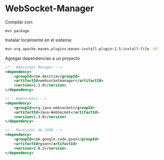 # WebSocket-Manager

Compilar con:

```mvn package```

Instalar localmente en el sistema:

```bash
mvn org.apache.maven.plugins:maven-install-plugin:2.5:install-file -Dfile="WebSocketManager-1.1.0.jar"
```

Agregar dependencias a un proyecto

```xml
<!-- Websocket Manager -->
<dependency>
    <groupId>com.desitsa</groupId>
    <artifactId>websocketmanager</artifactId>
    <version>1.1.0</version>
</dependency>

<!-- WebSockets -->
<dependency>
    <groupId>org.java-websocket</groupId>
    <artifactId>Java-WebSocket</artifactId>
    <version>1.3.8</version>
</dependency>

<!-- Manejador de JSON -->
<dependency>
    <groupId>com.google.code.gson</groupId>
    <artifactId>gson</artifactId>
    <version>2.8.2</version>
</dependency>

```